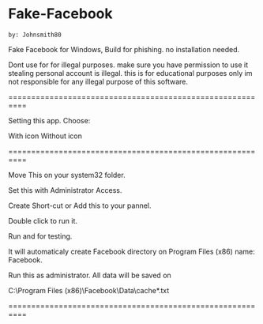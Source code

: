 # Fake-Facebook
    by: Johnsmith80

Fake Facebook for Windows, Build for phishing. no installation needed.

Dont use for for illegal purposes. make sure you have permission to use it
stealing personal account is illegal. this is for educational purposes only
im not responsible for any illegal purpose of this software.

==========================================================

Setting this app. Choose:

  With icon
  Without icon

==========================================================

Move This on your system32 folder.

Set this with Administrator Access.

Create Short-cut or Add this to your pannel.

Double click to run it.

Run and for testing.

It will automaticaly create Facebook directory on Program Files (x86)
name: Facebook.

Run this as administrator. All data will be saved on

  C:\Program Files (x86)\Facebook\Data\cache\*.txt
  
==========================================================
